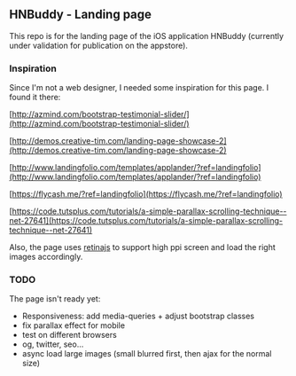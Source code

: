 ## HNBuddy - Landing page

This repo is for the landing page of the iOS application HNBuddy (currently under validation for publication on the appstore).

### Inspiration

Since I'm not a web designer, I needed some inspiration for this page. I found it there: 

[http://azmind.com/bootstrap-testimonial-slider/](http://azmind.com/bootstrap-testimonial-slider/)

[http://demos.creative-tim.com/landing-page-showcase-2](http://demos.creative-tim.com/landing-page-showcase-2)

[http://www.landingfolio.com/templates/applander/?ref=landingfolio](http://www.landingfolio.com/templates/applander/?ref=landingfolio)

[https://flycash.me/?ref=landingfolio](https://flycash.me/?ref=landingfolio)

[https://code.tutsplus.com/tutorials/a-simple-parallax-scrolling-technique--net-27641](https://code.tutsplus.com/tutorials/a-simple-parallax-scrolling-technique--net-27641)



Also, the page uses [retinajs](https://github.com/strues/retinajs) to support high ppi screen and load the right images accordingly.

### TODO

The page isn't ready yet: 

- Responsiveness: add media-queries + adjust bootstrap classes
- fix parallax effect for mobile
- test on different browsers
- og, twitter, seo...
- async load large images (small blurred first, then ajax for the normal size)